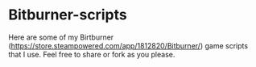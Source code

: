 # Bitburner-scripts

Here are some of my Birtburner (https://store.steampowered.com/app/1812820/Bitburner/) game scripts that I use. Feel free to share or fork as you please.

